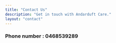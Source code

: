 ```yaml
---
title: "Contact Us"
description: "Get in touch with Andarduft Care."
layout: "contact"
---
```


### Phone number : 0468539289
<!-- <section>
    <h2>Contact Us</h2>
    <form action="/contact" method="POST">
      <label for="name">Name:</label>
      <input type="text" id="name" name="name" required>      
      <label for="email">Email:</label>
      <input type="email" id="email" name="email" required>
      <label for="message">Message:</label>
      <textarea id="message" name="message" required></textarea>      
      <button type="submit">Send Message</button>
    </form>
</section> -->
